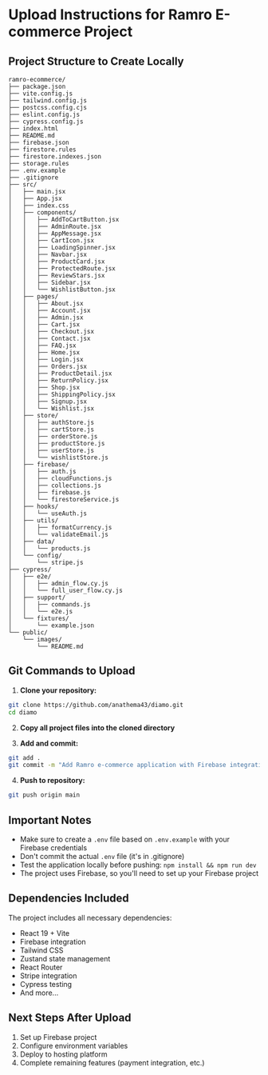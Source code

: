 # Upload Instructions for Ramro E-commerce Project

## Project Structure to Create Locally

```
ramro-ecommerce/
├── package.json
├── vite.config.js
├── tailwind.config.js
├── postcss.config.cjs
├── eslint.config.js
├── cypress.config.js
├── index.html
├── README.md
├── firebase.json
├── firestore.rules
├── firestore.indexes.json
├── storage.rules
├── .env.example
├── .gitignore
├── src/
│   ├── main.jsx
│   ├── App.jsx
│   ├── index.css
│   ├── components/
│   │   ├── AddToCartButton.jsx
│   │   ├── AdminRoute.jsx
│   │   ├── AppMessage.jsx
│   │   ├── CartIcon.jsx
│   │   ├── LoadingSpinner.jsx
│   │   ├── Navbar.jsx
│   │   ├── ProductCard.jsx
│   │   ├── ProtectedRoute.jsx
│   │   ├── ReviewStars.jsx
│   │   ├── Sidebar.jsx
│   │   └── WishlistButton.jsx
│   ├── pages/
│   │   ├── About.jsx
│   │   ├── Account.jsx
│   │   ├── Admin.jsx
│   │   ├── Cart.jsx
│   │   ├── Checkout.jsx
│   │   ├── Contact.jsx
│   │   ├── FAQ.jsx
│   │   ├── Home.jsx
│   │   ├── Login.jsx
│   │   ├── Orders.jsx
│   │   ├── ProductDetail.jsx
│   │   ├── ReturnPolicy.jsx
│   │   ├── Shop.jsx
│   │   ├── ShippingPolicy.jsx
│   │   ├── Signup.jsx
│   │   └── Wishlist.jsx
│   ├── store/
│   │   ├── authStore.js
│   │   ├── cartStore.js
│   │   ├── orderStore.js
│   │   ├── productStore.js
│   │   ├── userStore.js
│   │   └── wishlistStore.js
│   ├── firebase/
│   │   ├── auth.js
│   │   ├── cloudFunctions.js
│   │   ├── collections.js
│   │   ├── firebase.js
│   │   └── firestoreService.js
│   ├── hooks/
│   │   └── useAuth.js
│   ├── utils/
│   │   ├── formatCurrency.js
│   │   └── validateEmail.js
│   ├── data/
│   │   └── products.js
│   └── config/
│       └── stripe.js
├── cypress/
│   ├── e2e/
│   │   ├── admin_flow.cy.js
│   │   └── full_user_flow.cy.js
│   ├── support/
│   │   ├── commands.js
│   │   └── e2e.js
│   └── fixtures/
│       └── example.json
└── public/
    └── images/
        └── README.md
```

## Git Commands to Upload

1. **Clone your repository:**
```bash
git clone https://github.com/anathema43/diamo.git
cd diamo
```

2. **Copy all project files into the cloned directory**

3. **Add and commit:**
```bash
git add .
git commit -m "Add Ramro e-commerce application with Firebase integration"
```

4. **Push to repository:**
```bash
git push origin main
```

## Important Notes

- Make sure to create a `.env` file based on `.env.example` with your Firebase credentials
- Don't commit the actual `.env` file (it's in .gitignore)
- Test the application locally before pushing: `npm install && npm run dev`
- The project uses Firebase, so you'll need to set up your Firebase project

## Dependencies Included

The project includes all necessary dependencies:
- React 19 + Vite
- Firebase integration
- Tailwind CSS
- Zustand state management
- React Router
- Stripe integration
- Cypress testing
- And more...

## Next Steps After Upload

1. Set up Firebase project
2. Configure environment variables
3. Deploy to hosting platform
4. Complete remaining features (payment integration, etc.)